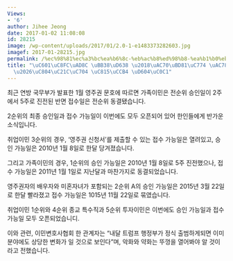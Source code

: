 ```yaml
---
Views:
- '6'
author: Jihee Jeong
date: 2017-01-02 11:08:08
id: 28215
image: /wp-content/uploads/2017/01/2.0-1-e1483373282603.jpg
imagef: 2017-01-28215.jpg
permalink: /%ec%98%81%ec%a3%bc%ea%b6%8c-%eb%ac%b8%ed%98%b8-%ea%b1%b0%eb%b6%81%ec%9d%b4-%ea%b1%b8%ec%9d%8c%ec%a0%84%ec%88%9c%ec%9c%84-%ec%a0%95%ec%b2%b4-%ed%98%84%ec%83%81/
title: "\uC601\uC8FC\uAD8C \uBB38\uD638 \u2018\uAC70\uBD81\uC774 \uAC78\uC74C\u2019\
  \u2026\uC804\uC21C\uC704 \uC815\uCCB4 \uD604\uC0C1"
---
```


최근 연방 국무부가 발표한 1월 영주권 문호에 따르면 가족이민은 전순위 승인일이 2주에서 5주로 진전된 반면 접수일은 전순위 동결됐습니다.

2순위의 최종 승인일과 접수 가능일이 이번에도 모두 오픈되어 있어 한인들에게 반가운 소식입니다.

취업이민 3순위의 경우, ‘영주권 신청서’를 제출할 수 있는 접수 가능일은 열려있고, 승인 가능일은 2010년 1월 8일로 한달 당겨졌습니다.

그리고 가족이민의 경우, 1순위의 승인 가능일은 2010년 1월 8일로 5주 진전했으나, 접수 가능일은 2011년 1월 1일로 지난달과 마찬가지로 동결되었습니다.

영주권자의 배우자와 미혼자녀가 포함되는 2순위 A의 승인 가능일은 2015년 3월 22일로 한달 빨라졌고 접수 가능일은 1015년 11월 22일로 묶였습니다.

취업이민 1순위와 4순위 종교 특수직과 5순위 투자이민은 이번에도 승인 가능일과 접수 가능일 모두 오픈되었습니디.

이와 관련, 이민변호사협회 한 관계자는 “내달 트럼프 행정부가 정식 출범하게되면 이미분야에도 상당한 변화가 일 것으로 보인다”며, 악화와 약화는 뚜껑을 열어봐야 알 것이라고 전했습니다.
